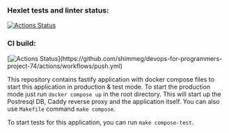 ### Hexlet tests and linter status:
[![Actions Status](https://github.com/shimmeg/devops-for-programmers-project-74/workflows/hexlet-check/badge.svg)](https://github.com/shimmeg/devops-for-programmers-project-74/actions/workflows/hexlet-check.yml)

### CI build:
[![Actions Status](https://github.com/shimmeg/devops-for-programmers-project-74/workflows/CI/badge.svg?)](https://github.com/shimmeg/devops-for-programmers-project-74/actions/workflows/push.yml)


This repository contains fastify application with docker compose files to start this application in production & test mode. 
To start the production mode just run `docker compose up` in the root directory. This will start up the Postresql DB, Caddy reverse proxy and the application itself.
You can also use `Makefile` command `make compose`.

To start tests for this application, you can run `make compose-test`.

